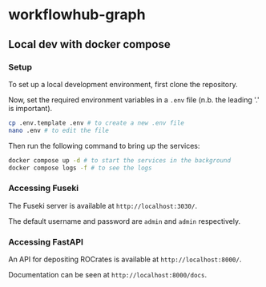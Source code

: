 # workflowhub-graph

## Local dev with docker compose

### Setup

To set up a local development environment, first clone the repository.

Now, set the required environment variables in a `.env` file (n.b. the leading '.' is important).

```bash
cp .env.template .env # to create a new .env file
nano .env # to edit the file
```

Then run the following command to bring up the services:

```bash
docker compose up -d # to start the services in the background
docker compose logs -f # to see the logs
```

### Accessing Fuseki

The Fuseki server is available at `http://localhost:3030/`.

The default username and password are `admin` and `admin` respectively.

### Accessing FastAPI

An API for depositing ROCrates is available at `http://localhost:8000/`.

Documentation can be seen at `http://localhost:8000/docs`.
